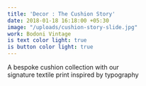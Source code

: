```yaml
---
title: 'Decor : The Cushion Story'
date: 2018-01-18 16:18:00 +05:30
image: "/uploads/cushion-story-slide.jpg"
work: Bodoni Vintage
is text color light: true
is button color light: true
---
```


A bespoke cushion collection with our<br>signature textile print inspired by typography
